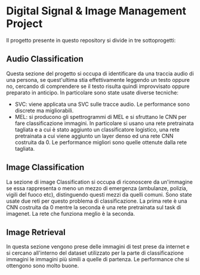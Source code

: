 # Digital Signal & Image Management Project

Il progetto presente in questo repository si divide in tre sottoprogetti:

## Audio Classification

Questa sezione del progetto si occupa di identificare da una traccia audio di una persona, se quest'ultima stia effettivamente leggendo un testo oppure no, cercando di comprendere se il testo risulta quindi improvvisato oppure preparato in anticipo. In particolare sono state usate diverse tecniche:

- SVC: viene applicata una SVC sulle tracce audio. Le performance sono discrete ma migliorabili.
- MEL: si producono gli spettrogrammi di MEL e si sfruttano le CNN per fare classificazione immagini. In particolare si usano una rete pretrainata tagliata e a cui è stato aggiunto un classificatore logistico, una rete pretrainata a cui viene aggiunto un layer denso ed una rete CNN costruita da 0. Le performance migliori sono quelle ottenute dalla rete tagliata.

## Image Classification

La sezione di image Classification si occupa di riconoscere da un'immagine se essa rappresenta o meno un mezzo di emergenza (ambulanze, polizia, vigili del fuoco etc), distinguendo questi mezzi da quelli comuni. Sono state usate due reti per questo problema di classificazione. La prima rete è una CNN costruita da 0 mentre la seconda è una rete pretrainata sul task di imagenet. La rete che funziona meglio è la seconda.


## Image Retrieval 

In questa sezione vengono prese delle immagini di test prese da internet e si cercano all'interno del dataset utilizzato per la parte di classificazione immagini le immagini più simili a quelle di partenza. Le performance che si ottengono sono molto buone.

